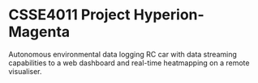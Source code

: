 # CSSE4011 Project Hyperion-Magenta
Autonomous environmental data logging RC car with data streaming capabilities to a web dashboard and real-time heatmapping on a remote visualiser.
